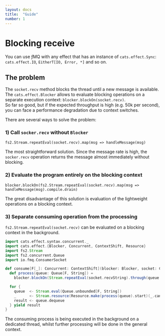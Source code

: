 ```yaml
---
layout: docs
title:  "Guide"
number: 1
---
```


# Blocking receive

You can use ƒMQ with any effect that has an instance of `cats.effect.Sync`: `cats.effect.IO`, `EitherT[IO, Error, *]` and so on.

## The problem
The `socket.recv` method blocks the thread until a new message is available.  
The `cats.effect.Blocker` allows to evaluate blocking operations on a separate execution context: `blocker.blockOn(socket.recv)`.  
So far so good, but if the expected throughput is high (e.g. 50k per second), you can face a performance degradation due to context switches.

There are several ways to solve the problem:


### 1) Call `socker.recv` without `Blocker`  
`fs2.Stream.repeatEval(socket.recv).map(msg => handleMessage(msg)`

The most straightforward solution. Since the message rate is high, the `socker.recv` operation returns the message almost immediately without blocking.

### 2) Evaluate the program entirely on the blocking context
`blocker.blockOn(fs2.Stream.repeatEval(socket.recv).map(msg => handleMessage(msg).compile.drain)`

The great disadvantage of this solution is evaluation of the lightweight operations on a blocking context. 

### 3) Separate consuming operation from the processing
`fs2.Stream.repeatEval(socket.recv)` can be evaluated on a blocking context in the background. 

```scala mdoc
import cats.effect.syntax.concurrent._
import cats.effect.{Blocker, Concurrent, ContextShift, Resource}
import fs2.Stream
import fs2.concurrent.Queue
import io.fmq.ConsumerSocket

def consume[F[_]: Concurrent: ContextShift](blocker: Blocker, socket: ConsumerSocket[F]): Stream[F, String] = {
  def process(queue: Queue[F, String]) =
    blocker.blockOn(Stream.repeatEval(socket.recvString).through(queue.enqueue).compile.drain)

  for {
    queue  <- Stream.eval(Queue.unbounded[F, String])
    _      <- Stream.resource(Resource.make(process(queue).start)(_.cancel))
    result <- queue.dequeue
  } yield result
}
```

The consuming process is being executed in the background on a dedicated thread, whilst further processing will be done in the general context.


